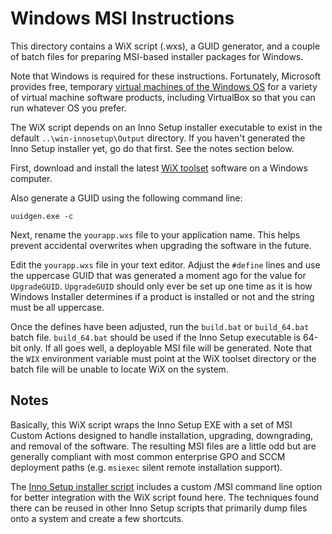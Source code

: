 Windows MSI Instructions
========================

This directory contains a WiX script (.wxs), a GUID generator, and a couple of batch files for preparing MSI-based installer packages for Windows.

Note that Windows is required for these instructions.  Fortunately, Microsoft provides free, temporary [virtual machines of the Windows OS](https://developer.microsoft.com/en-us/windows/downloads/virtual-machines) for a variety of virtual machine software products, including VirtualBox so that you can run whatever OS you prefer.

The WiX script depends on an Inno Setup installer executable to exist in the default `..\win-innosetup\Output` directory.  If you haven't generated the Inno Setup installer yet, go do that first.  See the notes section below.

First, download and install the latest [WiX toolset](http://wixtoolset.org/) software on a Windows computer.

Also generate a GUID using the following command line:

`uuidgen.exe -c`

Next, rename the `yourapp.wxs` file to your application name.  This helps prevent accidental overwrites when upgrading the software in the future.

Edit the `yourapp.wxs` file in your text editor.  Adjust the `#define` lines and use the uppercase GUID that was generated a moment ago for the value for `UpgradeGUID`.  `UpgradeGUID` should only ever be set up one time as it is how Windows Installer determines if a product is installed or not and the string must be all uppercase.

Once the defines have been adjusted, run the `build.bat` or `build_64.bat` batch file.  `build_64.bat` should be used if the Inno Setup executable is 64-bit only.  If all goes well, a deployable MSI file will be generated.  Note that the `WIX` environment variable must point at the WiX toolset directory or the batch file will be unable to locate WiX on the system.

Notes
-----

Basically, this WiX script wraps the Inno Setup EXE with a set of MSI Custom Actions designed to handle installation, upgrading, downgrading, and removal of the software.  The resulting MSI files are a little odd but are generally compliant with most common enterprise GPO and SCCM deployment paths (e.g. `msiexec` silent remote installation support).

The [Inno Setup installer script](../win-innosetup/yourapp.iss) includes a custom /MSI command line option for better integration with the WiX script found here.  The techniques found there can be reused in other Inno Setup scripts that primarily dump files onto a system and create a few shortcuts.

